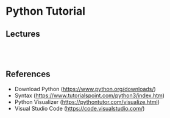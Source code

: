 # Python Tutorial

## Lectures


<br><br>

## References
- Download Python (https://www.python.org/downloads/)
- Syntax (https://www.tutorialspoint.com/python3/index.htm)
- Python Visualizer (https://pythontutor.com/visualize.html)
- Visual Studio Code (https://code.visualstudio.com/)
